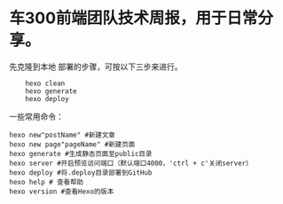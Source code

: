 # 车300前端团队技术周报，用于日常分享。
先克隆到本地
部署的步骤，可按以下三步来进行。
```
    hexo clean
    hexo generate
    hexo deploy
```
一些常用命令：
```
hexo new"postName" #新建文章
hexo new page"pageName" #新建页面
hexo generate #生成静态页面至public目录
hexo server #开启预览访问端口（默认端口4000，'ctrl + c'关闭server）
hexo deploy #将.deploy目录部署到GitHub
hexo help # 查看帮助
hexo version #查看Hexo的版本
```
